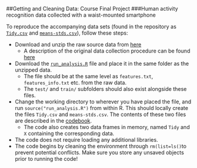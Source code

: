 ##Getting and Cleaning Data: Course Final Project
###Human activity recognition data collected with a waist-mounted smartphone

To reproduce the accompanying data sets (found in the repository as <a href="https://github.com/markzampoglou/GettingAndCleaningData/blob/master/Tidy.csv">`Tidy.csv`</a> and <a href="https://github.com/markzampoglou/GettingAndCleaningData/blob/master/means-stds.csv">`means-stds.csv`</a>), follow these steps:

+ Download and unzip the raw source data from <a href=https://d396qusza40orc.cloudfront.net/getdata%2Fprojectfiles%2FUCI%20HAR%20Dataset.zip>here</a>
  + A description of the original data collection procedure can be found <a href="http://archive.ics.uci.edu/ml/datasets/Human+Activity+Recognition+Using+Smartphones">here</a>
+ Download the <a href=https://github.com/markzampoglou/GettingAndCleaningData/blob/master/run_analysis.R>`run_analysis.R`</a> file and place it in the same folder as the unzipped data.
  + The file should be at the same level as `features.txt`, `features_info.txt` etc. from the raw data.
  + The `test/` and `train/` subfolders should also exist alongside these files.
+ Change the working directory to wherever you have placed the file, and run `source("run_analysis.R")` from within R. This should locally create the files `Tidy.csv` and `means-stds.csv`. The contents of these two files are described in the <a href="https://github.com/markzampoglou/GettingAndCleaningData/blob/master/Codebook.md">codebook</a>.
  + The code also creates two data frames in memory, named `Tidy` and `X` containing the corresponding data.
+ The code does not require loading any additional libraries.
+ The code begins by cleaning the environment through `rm(list=ls()`to prevent potential conflicts. Make sure you store any unsaved objects prior to running the code!